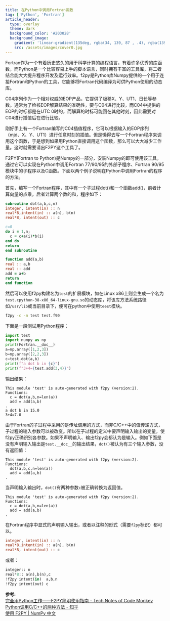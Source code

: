 ```yaml
---
title: 在Python中调用Fortran函数
tag: ['Python', 'Fortran']
article_header:
  type: overlay
  theme: dark
  background_color: '#203028'
  background_image:
    gradient: 'linear-gradient(135deg, rgba(34, 139, 87 , .4), rgba(139, 34, 139, .4))'
    src: /assets/images/cover0.jpg
---
```


Fortran作为一个有着历史悠久的用于科学计算的编程语言，有着许多优秀的库函数，而Python是一个比较容易上手的脚本语言，同时拥有丰富的工具库，将二者结合能大大提升程序开发及运行效率。f2py是Python库Numpy提供的一个用于连接Fortran和Python的工具，它能够将Fortran代码编译为可供Python使用的动态库。

<!--more-->

C04序列作为一个相对权威的EOP产品，它提供了极移X、Y、UT1、日长等参数。通常为了检核EOP解算结果的准确性，要与C04进行比较，而C04中提供的EOP的时标都是在UTC 0时的，而解算的时标可能回在其他时刻，因此需要对C04进行插值后在进行比较。

刚好手上有一个Fortran编写的C04插值程序，它可以根据输入的EOP序列（mjd、X、Y、UT1）进行任意时刻的插值。但是懒得去写一个Fortran程序来调用这个函数，于是想到如果用Python直接调用这个函数，那么可以大大减少工作量。这时就需要请出F2PY这个工具了。

F2PY(Fortran to Python)是Numpy的一部分，安装Numpy的即可使用该工具。通过它可以实现在Python中调用Fortran 77/90/95的外部子程序、Fortran 90/95模块中的子程序以及C函数。下面以两个例子说明在Python中调用Fortran的程序的方法。

首先，编写一个Fortran程序，其中有一个子过程dot()和一个函数add()，前者计算向量的点乘，后者计算两个数的和，程序如下：
```fortran
subroutine dot(a,b,c,n)
integer, intent(in) :: n
real*8,intent(in) :: a(n), b(n)
real*8, intent(out) :: c

c=0
do i = 1,n;
  c = c+a(i)*b(i)
end do
return
end subroutine

function add(a,b)
real :: a,b
real :: add
add = a+b
return
end function

```
然后可以使用f2py构建名为`test`的扩展模块，如在Linux x86上则会生成一个名为`test.cpython-38-x86_64-linux-gnu.so`的动态库，将该库方法系统路径如`/usr/lib`或当前目录下，便可在python中使用`teest`模块。
```bash
f2py -c -m test test.f90
```
下面是一段测试用Python程序：
```python
import test
import numpy as np
print(Fortran.__doc__)
a=np.array([1,2,3])
b=np.array([2,2,3])
c=test.dot(a,b)
print(f"a dot b in {c}")
print(f"3+4={test.add(3,4)}")
```
输出结果：
```
This module 'test' is auto-generated with f2py (version:2).
Functions:
  c = dot(a,b,n=len(a))
  add = add(a,b)
.
a dot b in 15.0
3+4=7.0
```
由于Fortran的子过程中采用的是传址调用的方式，而非C/C++中的值传递方式，子过程的输入参数可以被改变。所以在子过程的定义中要声明输入输出的变量，使f2py正确识别各参数。如果不声明输入、输出f2py会都认为是输入。例如下面是没有声明输入输出是`test.__doc__`的输出结果，`dot()`被认为有三个输入参数，没有返回值：
```
This module 'test' is auto-generated with f2py (version:2).
Functions:
  dot(a,b,c,n=len(a))
  add = add(a,b)
.
```
当声明输入输出时，`dot()`有两种参数`c`被正确转换为返回值。
```
This module 'test' is auto-generated with f2py (version:2).
Functions:
  c = dot(a,b,n=len(a))
  add = add(a,b)
.
```
在Fortran程序中显式的声明输入输出，或者以注释的形式（需要`f2py`标识）都可以。
```fortran
integer, intent(in) :: n
real*8,intent(in) :: a(n), b(n)
real*8, intent(out) :: c
```
或者：
```python
integer:: n
real*8:: a(n),b(n),c
!f2py intent(in)  a,b,n
!f2py intent(out) c
```

**参考:**  
[完全用Python工作——F2PY简明使用指南 - Tech Notes of Code Monkey](https://blog.finaltheory.me/research/Introduction-to-F2PY.html)  
[Python调用C/C++的两种方法 - 知乎](https://zhuanlan.zhihu.com/p/39098612)  
[使用 F2PY | NumPy 中文](https://www.numpy.org.cn/f2py/usage.html)  
